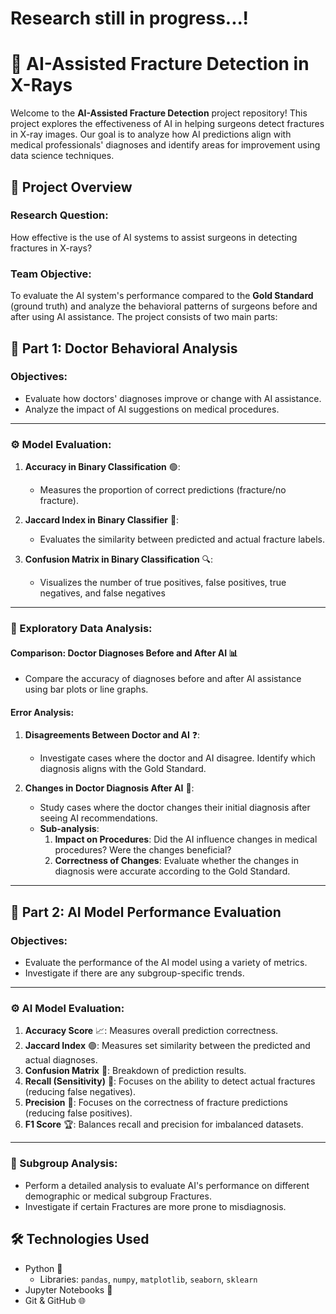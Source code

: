 # Research still in progress...!

# 🏥 AI-Assisted Fracture Detection in X-Rays

Welcome to the **AI-Assisted Fracture Detection** project repository! This project explores the effectiveness of AI in helping surgeons detect fractures in X-ray images. Our goal is to analyze how AI predictions align with medical professionals' diagnoses and identify areas for improvement using data science techniques. 

## 📝 Project Overview

### Research Question: 
How effective is the use of AI systems to assist surgeons in detecting fractures in X-rays?

### Team Objective:
To evaluate the AI system's performance compared to the **Gold Standard** (ground truth) and analyze the behavioral patterns of surgeons before and after using AI assistance. The project consists of two main parts:

## 🌟 Part 1: Doctor Behavioral Analysis

### Objectives:
- Evaluate how doctors' diagnoses improve or change with AI assistance.
- Analyze the impact of AI suggestions on medical procedures.

---

### ⚙️ Model Evaluation:

1. **Accuracy in Binary Classification** 🟢:
   - Measures the proportion of correct predictions (fracture/no fracture).
  
2. **Jaccard Index in Binary Classifier** 🔄:
   - Evaluates the similarity between predicted and actual fracture labels.

3. **Confusion Matrix in Binary Classification** 🔍:
   - Visualizes the number of true positives, false positives, true negatives, and false negatives
     
---

### 🔎 Exploratory Data Analysis:

#### **Comparison: Doctor Diagnoses Before and After AI** 📊
   - Compare the accuracy of diagnoses before and after AI assistance using bar plots or line graphs.

#### **Error Analysis**:
   1. **Disagreements Between Doctor and AI** ❓:
      - Investigate cases where the doctor and AI disagree. Identify which diagnosis aligns with the Gold Standard.
      
   2. **Changes in Doctor Diagnosis After AI** 🏥:
      - Study cases where the doctor changes their initial diagnosis after seeing AI recommendations.
      - **Sub-analysis**:
         1. **Impact on Procedures**: Did the AI influence changes in medical procedures? Were the changes beneficial?
         2. **Correctness of Changes**: Evaluate whether the changes in diagnosis were accurate according to the Gold Standard.

---

## 🌟 Part 2: AI Model Performance Evaluation

### Objectives:
- Evaluate the performance of the AI model using a variety of metrics.
- Investigate if there are any subgroup-specific trends.

---

### ⚙️ AI Model Evaluation:

1. **Accuracy Score** 📈: Measures overall prediction correctness.
2. **Jaccard Index** 🟣: Measures set similarity between the predicted and actual diagnoses.
3. **Confusion Matrix** 🔄: Breakdown of prediction results.
4. **Recall (Sensitivity)** 📡: Focuses on the ability to detect actual fractures (reducing false negatives).
5. **Precision** 🎯: Focuses on the correctness of fracture predictions (reducing false positives).
6. **F1 Score** 🏆: Balances recall and precision for imbalanced datasets.

---

### 🧩 Subgroup Analysis:
- Perform a detailed analysis to evaluate AI's performance on different demographic or medical subgroup Fractures.
- Investigate if certain Fractures are more prone to misdiagnosis.

## 🛠️ Technologies Used

- Python 🐍
  - Libraries: `pandas`, `numpy`, `matplotlib`, `seaborn`, `sklearn`
- Jupyter Notebooks 📓
- Git & GitHub 🌐
